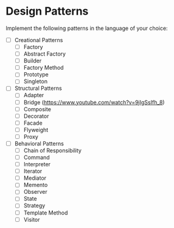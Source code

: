 # Design Patterns

Implement the following patterns in the language of your choice: 

- [ ] Creational Patterns
    - [ ] Factory
    - [ ] Abstract Factory
    - [ ] Builder
    - [ ] Factory Method
    - [ ] Prototype
    - [ ] Singleton

- [ ] Structural Patterns
    - [ ] Adapter
    - [ ] Bridge (https://www.youtube.com/watch?v=9jIgSsIfh_8)
    - [ ] Composite
    - [ ] Decorator
    - [ ] Facade
    - [ ] Flyweight
    - [ ] Proxy

- [ ] Behavioral Patterns
    - [ ] Chain of Responsibility
    - [ ] Command
    - [ ] Interpreter
    - [ ] Iterator
    - [ ] Mediator
    - [ ] Memento
    - [ ] Observer
    - [ ] State
    - [ ] Strategy
    - [ ] Template Method
    - [ ] Visitor
